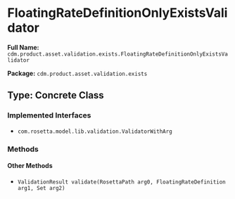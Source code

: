 # FloatingRateDefinitionOnlyExistsValidator

**Full Name:** `cdm.product.asset.validation.exists.FloatingRateDefinitionOnlyExistsValidator`

**Package:** `cdm.product.asset.validation.exists`

## Type: Concrete Class

### Implemented Interfaces

- `com.rosetta.model.lib.validation.ValidatorWithArg`

### Methods

#### Other Methods

- `ValidationResult validate(RosettaPath arg0, FloatingRateDefinition arg1, Set arg2)`

